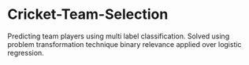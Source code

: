 # Cricket-Team-Selection

Predicting team players using multi label classification. Solved using problem transformation technique binary relevance applied over logistic regression. 
